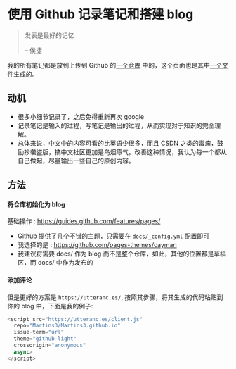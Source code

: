 # 使用 Github 记录笔记和搭建 blog

> 发表是最好的记忆
>
>   – 侯捷

我的所有笔记都是放到上传到 Github 的[一个仓库](https://github.com/Martins3/Martins3.github.io) 中的，这个页面也是其中[一个文件](https://github.com/Martins3/Martins3.github.io/blob/master/docs/setup-github-pages.md)生成的。

## 动机
- 很多小细节记录了，之后免得重新再次 google
- 记录笔记是输入的过程，写笔记是输出的过程，从而实现对于知识的完全理解。
- 总体来说，中文中的内容可看的比英语少很多，而且 CSDN 之类的毒瘤，鼓励抄袭盗版，搞中文社区更加是乌烟瘴气。改善这种情况，我认为每一个都从自己做起，尽量输出一些自己的原创内容。

## 方法
#### 将仓库初始化为 blog
基础操作 : https://guides.github.com/features/pages/

- Github 提供了几个不错的主题，只需要在 `docs/_config.yml` 配置即可
- 我选择的是 : https://github.com/pages-themes/cayman
- 我建议将需要 docs/ 作为 blog 而不是整个仓库，如此，其他的位置都是草稿区，而 docs/ 中作为发布的

#### 添加评论
但是更好的方案是 `https://utteranc.es/`, 按照其步骤，将其生成的代码粘贴到你的 blog 中，下面是我的例子:
```js
<script src="https://utteranc.es/client.js"
  repo="Martins3/Martins3.github.io"
  issue-term="url"
  theme="github-light"
  crossorigin="anonymous"
  async>
</script>
```

<script src="https://utteranc.es/client.js" repo="Martins3/Martins3.github.io" issue-term="url" theme="github-light" crossorigin="anonymous" async> </script>

